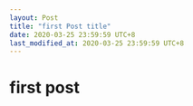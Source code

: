```yaml
---
layout: Post
title: "first Post title"
date: 2020-03-25 23:59:59 UTC+8 
last_modified_at: 2020-03-25 23:59:59 UTC+8 
---
```

# first post